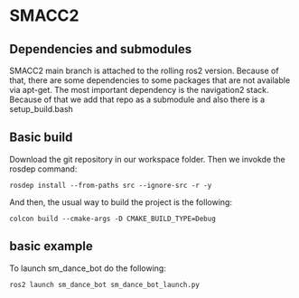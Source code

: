 # SMACC2

## Dependencies and submodules
SMACC2 main branch is attached to the rolling ros2 version. Because of that, there are some dependencies to some packages that are not available via apt-get. The most important dependency is the navigation2 stack. Because of that we add that repo as a submodule and also there is a setup_build.bash

## Basic build

Download the git repository in our workspace folder.
Then we invokde the rosdep command:
```
rosdep install --from-paths src --ignore-src -r -y
```
And then, the usual way to build the project is the following:

```
colcon build --cmake-args -D CMAKE_BUILD_TYPE=Debug
``` 


## basic example
To launch sm_dance_bot do the following:

```
ros2 launch sm_dance_bot sm_dance_bot_launch.py 
```
